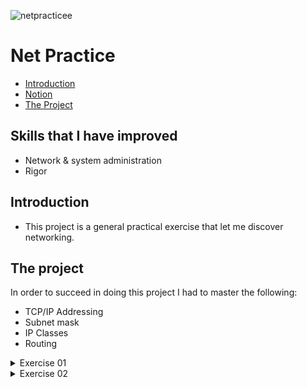 ![netpracticee](https://user-images.githubusercontent.com/63206471/175390369-33add942-d657-4684-add8-da89ea61b7ba.png)

# Net Practice

* [Introduction](#introduction)
* [Notion](#notion-link)
* [The Project](#the-project)


## Skills that I have improved
* Network & system administration
* Rigor

## Introduction
* This project is a general practical exercise that let me discover networking.

## The project
In order to succeed in doing this project I had to master the following:
* TCP/IP Addressing
* Subnet mask
* IP Classes
* Routing

<details>
  <summary>Exercise 01</summary>
  
  ![Problem](img_solution/Ex_01_unsolved.png)<br>
  
  Solution
  ![Solution](img_solution/Ex_01_solved.png)<br>
  * `104.95.23` is the first network IP
  * _Client A_ and _Client B_ are on the same network so they need to have the same network IP
  * The host interval for the mask `255.255.255.0` is `1 to 254`. The host part of _Client A_  IP need to be on this interval
  * Repeat the logic for _Client D_
</details>

<details>
  <summary>Exercise 02</summary>
  
  ![Problem](img_solution/Ex_02_unsolved.png)<br>
  
  Solution
  ![Solution](img_solution/Ex_02_solved.png)<br>
  * The submask of Interface A1 is `255.255.255.224`.
  * Interface B1 is on the same network as Interface A1, because of this both need to have the same submask
  * The IP of Interface B1 is `192.168.62.222`, then all devices that need to communicate with Interface B1 need to have an IP ranging from `192.168.62.192`to            `192.168.62.221`
  * All submasks are setled on the other network, so everything that is asked to do is set up the IP of both devices
  * Because the submask of the network is `255.255.255.252` there are two availables hosts per sub-net
</details>
